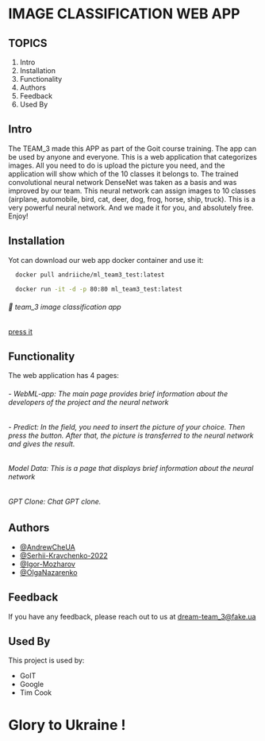 
# IMAGE CLASSIFICATION WEB APP


## TOPICS

1. Intro
2. Installation
3. Functionality
4. Authors
5. Feedback
6. Used By

## Intro
The TEAM_3 made this APP as part of the Goit course training.
The app can be used by anyone and everyone. This is a web application that categorizes images. All you need to do is upload the picture you need, and the application will show which of the 10 classes it belongs to. The trained convolutional neural network DenseNet was taken as a basis and was improved by our team. This neural network can assign images to 10 classes (airplane, automobile, bird, cat, deer, dog, frog, horse, ship, truck). This is a very powerful neural network. And we made it for you, and absolutely free. Enjoy!


## Installation

Yot can download our web app docker container and use it:

```bash
  docker pull andriiche/ml_team3_test:latest
```
```bash
  docker run -it -d -p 80:80 ml_team3_test:latest
```
###### 🔗 team_3 image classification app
[press it](https://hub.docker.com/layers/andriiche/ml_team3_test/latest/images/sha256-e7933cab4040994cea4cb8996153e7138b2df5fa709772e7ae5d81dc6c5aa754?context=repo)
## Functionality

The web application has 4 pages:
####
###### - WebML-app: The main page provides brief information about the developers of the project and the neural network
####
###### - Predict: In the <Download picture> field, you need to insert the picture of your choice. Then press the <predict> button. After that, the picture is transferred to the neural network and gives the result.
####
###### Model Data: This is a page that displays brief information about the neural network
####
###### GPT Clone: Chat GPT clone.


## Authors

- [@AndrewCheUA ](https://github.com/AndrewCheUA?tab=repositories)
- [@Serhii-Kravchenko-2022  ](https://github.com/Serhii-Kravchenko-2022?tab=repositories)
- [@Igor-Mozharov ](https://github.com/Igor-Mozharov?tab=repositories)
- [@OlgaNazarenko ](https://github.com/OlgaNazarenko?tab=repositories)
## Feedback

If you have any feedback, please reach out to us at dream-team_3@fake.ua



## Used By

This project is used by:

- GoIT
- Google
- Tim Cook
#
# Glory to Ukraine !


